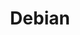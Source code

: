 ---
image:
  featured: 'true'
  path: /assets/images/projects/debian.png
permalink: /engineering/projects/debian/
project_link_name: debian
project_maintainers: ''
project_stats: 'false'
project_url: https://www.debian.org/
title: Debian
display: false
---